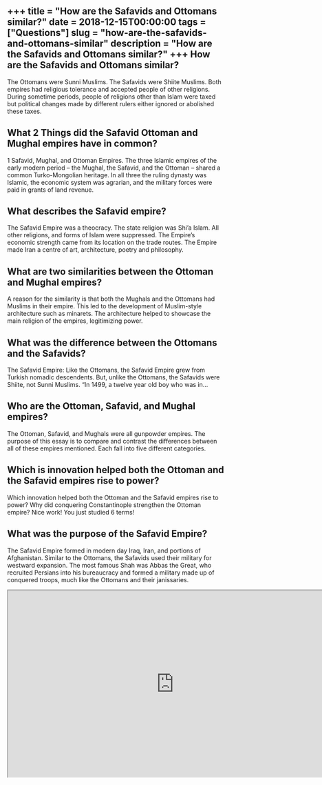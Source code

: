 +++
title = "How are the Safavids and Ottomans similar?"
date = 2018-12-15T00:00:00
tags = ["Questions"]
slug = "how-are-the-safavids-and-ottomans-similar"
description = "How are the Safavids and Ottomans similar?"
+++
How are the Safavids and Ottomans similar?
------------------------------------------

The Ottomans were Sunni Muslims. The Safavids were Shiite Muslims. Both empires had religious tolerance and accepted people of other religions. During sometime periods, people of religions other than Islam were taxed but political changes made by different rulers either ignored or abolished these taxes.

What 2 Things did the Safavid Ottoman and Mughal empires have in common?
------------------------------------------------------------------------

1 Safavid, Mughal, and Ottoman Empires. The three Islamic empires of the early modern period – the Mughal, the Safavid, and the Ottoman – shared a common Turko-Mongolian heritage. In all three the ruling dynasty was Islamic, the economic system was agrarian, and the military forces were paid in grants of land revenue.

What describes the Safavid empire?
----------------------------------

The Safavid Empire was a theocracy. The state religion was Shi’a Islam. All other religions, and forms of Islam were suppressed. The Empire’s economic strength came from its location on the trade routes. The Empire made Iran a centre of art, architecture, poetry and philosophy.

What are two similarities between the Ottoman and Mughal empires?
-----------------------------------------------------------------

A reason for the similarity is that both the Mughals and the Ottomans had Muslims in their empire. This led to the development of Muslim-style architecture such as minarets. The architecture helped to showcase the main religion of the empires, legitimizing power.

What was the difference between the Ottomans and the Safavids?
--------------------------------------------------------------

The Safavid Empire: Like the Ottomans, the Safavid Empire grew from Turkish nomadic descendents. But, unlike the Ottomans, the Safavids were Shiite, not Sunni Muslims. “In 1499, a twelve year old boy who was in…

Who are the Ottoman, Safavid, and Mughal empires?
-------------------------------------------------

The Ottoman, Safavid, and Mughals were all gunpowder empires. The purpose of this essay is to compare and contrast the differences between all of these empires mentioned. Each fall into five different categories.

Which is innovation helped both the Ottoman and the Safavid empires rise to power?
----------------------------------------------------------------------------------

Which innovation helped both the Ottoman and the Safavid empires rise to power? Why did conquering Constantinople strengthen the Ottoman empire? Nice work! You just studied 6 terms!

What was the purpose of the Safavid Empire?
-------------------------------------------

The Safavid Empire formed in modern day Iraq, Iran, and portions of Afghanistan. Similar to the Ottomans, the Safavids used their military for westward expansion. The most famous Shah was Abbas the Great, who recruited Persians into his bureaucracy and formed a military made up of conquered troops, much like the Ottomans and their janissaries.

<iframe allow="accelerometer; autoplay; clipboard-write; encrypted-media; gyroscope; picture-in-picture" allowfullscreen="" class="__youtube_prefs__  epyt-is-override  no-lazyload" data-no-lazy="1" data-origheight="433" data-origwidth="770" data-skipgform_ajax_framebjll="" height="433" id="_ytid_83897" loading="lazy" src="https://www.youtube.com/embed/1PHWByaLUSw?enablejsapi=1&autoplay=0&cc_load_policy=0&cc_lang_pref=&iv_load_policy=1&loop=0&modestbranding=0&rel=1&fs=1&playsinline=0&autohide=2&theme=dark&color=red&controls=1&" title="YouTube player" width="770"></iframe>